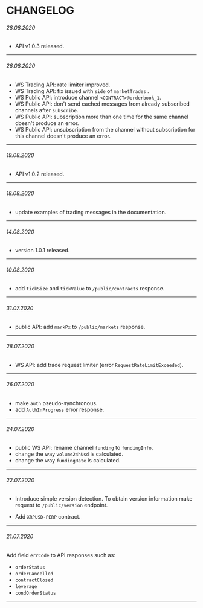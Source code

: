 # CHANGELOG

###### 28.08.2020

* API v1.0.3 released.

------

###### 26.08.2020

- WS Trading API: rate limiter improved.
- WS Trading API: fix issued with `side` of `marketTrades` .
- WS Public API: introduce channel `<CONTRACT>@orderbook_1`. 
- WS Public API: don't send cached messages from already subscribed channels after `subscribe`.
- WS Public API: subscription more than one time for the same channel doesn't produce an error.
- WS Public API: unsubscription from the channel without subscription for this channel doesn't produce an error.

------

###### 19.08.2020

- API v1.0.2 released.

------

###### 18.08.2020

- update examples of trading messages in the documentation.

------

###### 14.08.2020

- version 1.0.1 released.

------

###### 10.08.2020

- add `tickSize` and `tickValue` to `/public/contracts` response.

------

###### 31.07.2020

- public API: add `markPx` to `/public/markets` response.

------

###### 28.07.2020

- WS API: add trade request limiter (error `RequestRateLimitExceeded`).

------

###### 26.07.2020

- make `auth` pseudo-synchronous.
- add `AuthInProgress` error response.

------

###### 24.07.2020

- public WS API: rename channel `funding` to `fundingInfo`.
- change the way `volume24hUsd` is calculated.
- change the way `fundingRate` is calculated.

------

###### 22.07.2020

- Introduce simple version detection. To obtain version information make request to `/public/version` endpoint.

- Add `XRPUSD-PERP` contract.

------

###### 21.07.2020

Add field `errCode` to API responses such as:

- `orderStatus`
- `orderCancelled`
- `contractClosed`
- `leverage`
- `condOrderStatus`

------

